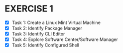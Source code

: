 # EXERCISE 1

- [x] Task 1: Create a Linux Mint Virtual Machine
- [x] Task 2: Identify Package Manager
- [x] Task 3: Identify CLI Editor
- [x] Task 4: Explore Software Center/Software Manager
- [x] Task 5: Identify Configured Shell
